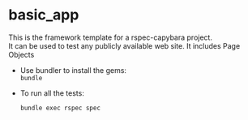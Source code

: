 # basic_app

This is the framework template for a rspec-capybara project.  
It can be used to test any publicly available web site.
It includes Page Objects

- Use bundler to install the gems:  
  `bundle`

- To run all the tests:

  `bundle exec rspec spec`
